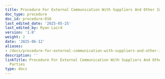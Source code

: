 ```yaml
---
title: Procedure For External Communication With Suppliers And Other Interested Parties
doc_type: procedure
doc_id: procedure-016
last_edited_date: '2025-05-25'
last_edited_by: Ryan Laird
version: '1.0'
weight: 2
date: '2025-06-12'
aliases:
- /docs/procedure-for-external-communication-with-suppliers-and-other-interested-parties_1_1/
description: ''
linkTitle: Procedure For External Communication With Suppliers And Other Interested
  Parties
type: docs
---
```


<!-- Unsupported block type: table_of_contents -->

<!-- Unsupported block type: unsupported -->
